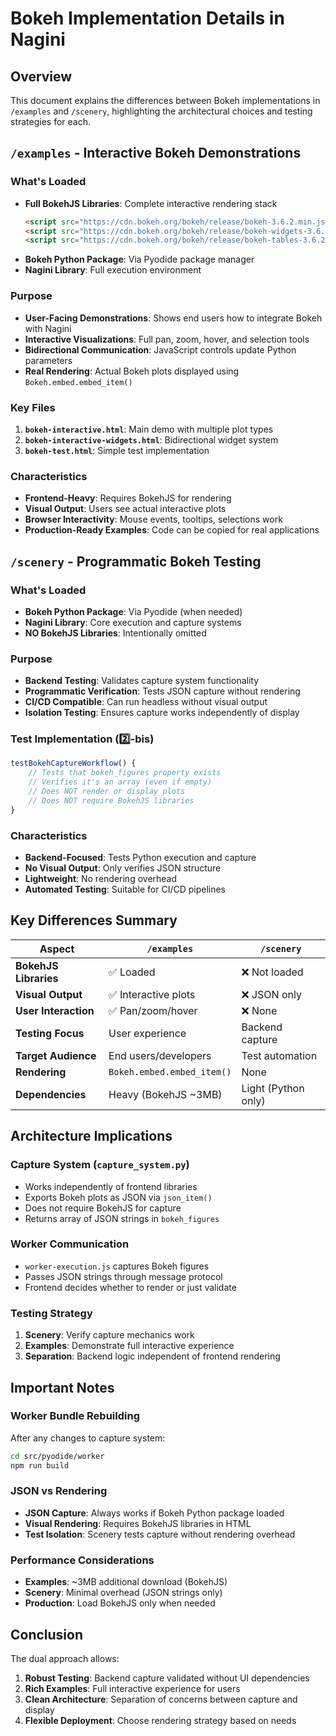 # Bokeh Implementation Details in Nagini

## Overview

This document explains the differences between Bokeh implementations in `/examples` and `/scenery`, highlighting the architectural choices and testing strategies for each.

## `/examples` - Interactive Bokeh Demonstrations

### What's Loaded
- **Full BokehJS Libraries**: Complete interactive rendering stack
  ```html
  <script src="https://cdn.bokeh.org/bokeh/release/bokeh-3.6.2.min.js"></script>
  <script src="https://cdn.bokeh.org/bokeh/release/bokeh-widgets-3.6.2.min.js"></script>
  <script src="https://cdn.bokeh.org/bokeh/release/bokeh-tables-3.6.2.min.js"></script>
  ```
- **Bokeh Python Package**: Via Pyodide package manager
- **Nagini Library**: Full execution environment

### Purpose
- **User-Facing Demonstrations**: Shows end users how to integrate Bokeh with Nagini
- **Interactive Visualizations**: Full pan, zoom, hover, and selection tools
- **Bidirectional Communication**: JavaScript controls update Python parameters
- **Real Rendering**: Actual Bokeh plots displayed using `Bokeh.embed.embed_item()`

### Key Files
1. **`bokeh-interactive.html`**: Main demo with multiple plot types
2. **`bokeh-interactive-widgets.html`**: Bidirectional widget system
3. **`bokeh-test.html`**: Simple test implementation

### Characteristics
- **Frontend-Heavy**: Requires BokehJS for rendering
- **Visual Output**: Users see actual interactive plots
- **Browser Interactivity**: Mouse events, tooltips, selections work
- **Production-Ready Examples**: Code can be copied for real applications

## `/scenery` - Programmatic Bokeh Testing

### What's Loaded
- **Bokeh Python Package**: Via Pyodide (when needed)
- **Nagini Library**: Core execution and capture systems
- **NO BokehJS Libraries**: Intentionally omitted

### Purpose
- **Backend Testing**: Validates capture system functionality
- **Programmatic Verification**: Tests JSON capture without rendering
- **CI/CD Compatible**: Can run headless without visual output
- **Isolation Testing**: Ensures capture works independently of display

### Test Implementation (2️⃣-bis)
```javascript
testBokehCaptureWorkflow() {
    // Tests that bokeh_figures property exists
    // Verifies it's an array (even if empty)
    // Does NOT render or display plots
    // Does NOT require BokehJS libraries
}
```

### Characteristics
- **Backend-Focused**: Tests Python execution and capture
- **No Visual Output**: Only verifies JSON structure
- **Lightweight**: No rendering overhead
- **Automated Testing**: Suitable for CI/CD pipelines

## Key Differences Summary

| Aspect | `/examples` | `/scenery` |
|--------|------------|------------|
| **BokehJS Libraries** | ✅ Loaded | ❌ Not loaded |
| **Visual Output** | ✅ Interactive plots | ❌ JSON only |
| **User Interaction** | ✅ Pan/zoom/hover | ❌ None |
| **Testing Focus** | User experience | Backend capture |
| **Target Audience** | End users/developers | Test automation |
| **Rendering** | `Bokeh.embed.embed_item()` | None |
| **Dependencies** | Heavy (BokehJS ~3MB) | Light (Python only) |

## Architecture Implications

### Capture System (`capture_system.py`)
- Works independently of frontend libraries
- Exports Bokeh plots as JSON via `json_item()`
- Does not require BokehJS for capture
- Returns array of JSON strings in `bokeh_figures`

### Worker Communication
- `worker-execution.js` captures Bokeh figures
- Passes JSON strings through message protocol
- Frontend decides whether to render or just validate

### Testing Strategy
1. **Scenery**: Verify capture mechanics work
2. **Examples**: Demonstrate full interactive experience
3. **Separation**: Backend logic independent of frontend rendering

## Important Notes

### Worker Bundle Rebuilding
After any changes to capture system:
```bash
cd src/pyodide/worker
npm run build
```

### JSON vs Rendering
- **JSON Capture**: Always works if Bokeh Python package loaded
- **Visual Rendering**: Requires BokehJS libraries in HTML
- **Test Isolation**: Scenery tests capture without rendering overhead

### Performance Considerations
- **Examples**: ~3MB additional download (BokehJS)
- **Scenery**: Minimal overhead (JSON strings only)
- **Production**: Load BokehJS only when needed

## Conclusion

The dual approach allows:
1. **Robust Testing**: Backend capture validated without UI dependencies
2. **Rich Examples**: Full interactive experience for users
3. **Clean Architecture**: Separation of concerns between capture and display
4. **Flexible Deployment**: Choose rendering strategy based on needs
